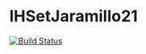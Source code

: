 # IHSetJaramillo21

[![Build Status](https://github.com/IHCantabria/IHSetJaramillo21.jl/actions/workflows/CI.yml/badge.svg?branch=main)](https://github.com/IHCantabria/IHSetJaramillo21.jl/actions/workflows/CI.yml?query=branch%3Amain)
